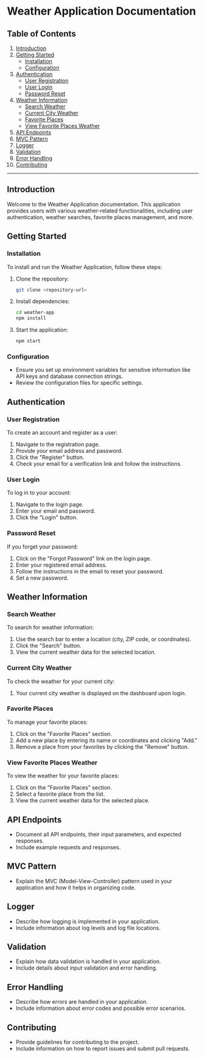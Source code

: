 # Weather Application Documentation

## Table of Contents

1. [Introduction](#introduction)
2. [Getting Started](#getting-started)
   - [Installation](#installation)
   - [Configuration](#configuration)
3. [Authentication](#authentication)
   - [User Registration](#user-registration)
   - [User Login](#user-login)
   - [Password Reset](#password-reset)
4. [Weather Information](#weather-information)
   - [Search Weather](#search-weather)
   - [Current City Weather](#current-city-weather)
   - [Favorite Places](#favorite-places)
   - [View Favorite Places Weather](#view-favorite-places-weather)
5. [API Endpoints](#api-endpoints)
6. [MVC Pattern](#mvc-pattern)
7. [Logger](#logger)
8. [Validation](#validation)
9. [Error Handling](#error-handling)
10. [Contributing](#contributing)

---

## Introduction

Welcome to the Weather Application documentation. This application provides users with various weather-related functionalities, including user authentication, weather searches, favorite places management, and more.

## Getting Started

### Installation

To install and run the Weather Application, follow these steps:

1. Clone the repository:

   ```bash
   git clone <repository-url>
   ```

2. Install dependencies:

   ```bash
   cd weather-app
   npm install
   ```

3. Start the application:

   ```bash
   npm start
   ```

### Configuration

- Ensure you set up environment variables for sensitive information like API keys and database connection strings.
- Review the configuration files for specific settings.

## Authentication

### User Registration

To create an account and register as a user:

1. Navigate to the registration page.
2. Provide your email address and password.
3. Click the "Register" button.
4. Check your email for a verification link and follow the instructions.

### User Login

To log in to your account:

1. Navigate to the login page.
2. Enter your email and password.
3. Click the "Login" button.

### Password Reset

If you forget your password:

1. Click on the "Forgot Password" link on the login page.
2. Enter your registered email address.
3. Follow the instructions in the email to reset your password.
4. Set a new password.

## Weather Information

### Search Weather

To search for weather information:

1. Use the search bar to enter a location (city, ZIP code, or coordinates).
2. Click the "Search" button.
3. View the current weather data for the selected location.

### Current City Weather

To check the weather for your current city:

1. Your current city weather is displayed on the dashboard upon login.

### Favorite Places

To manage your favorite places:

1. Click on the "Favorite Places" section.
2. Add a new place by entering its name or coordinates and clicking "Add."
3. Remove a place from your favorites by clicking the "Remove" button.

### View Favorite Places Weather

To view the weather for your favorite places:

1. Click on the "Favorite Places" section.
2. Select a favorite place from the list.
3. View the current weather data for the selected place.

## API Endpoints

- Document all API endpoints, their input parameters, and expected responses.
- Include example requests and responses.

## MVC Pattern

- Explain the MVC (Model-View-Controller) pattern used in your application and how it helps in organizing code.

## Logger

- Describe how logging is implemented in your application.
- Include information about log levels and log file locations.

## Validation

- Explain how data validation is handled in your application.
- Include details about input validation and error handling.

## Error Handling

- Describe how errors are handled in your application.
- Include information about error codes and possible error scenarios.

## Contributing

- Provide guidelines for contributing to the project.
- Include information on how to report issues and submit pull requests.
